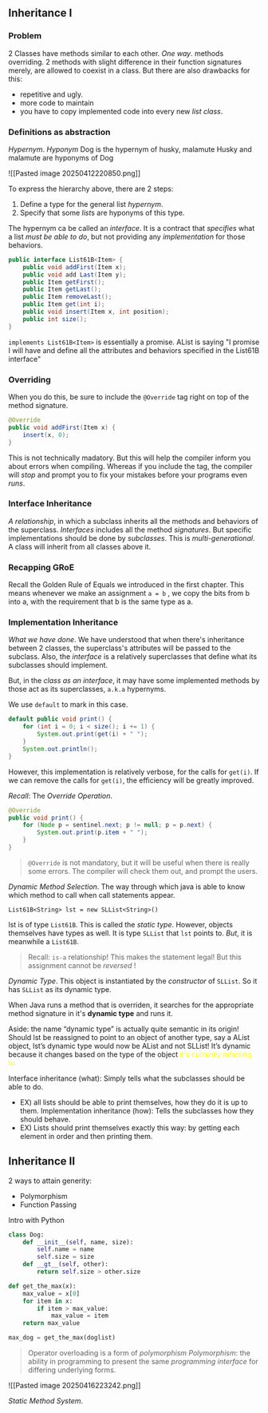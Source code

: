 
## Inheritance I
### Problem

2 Classes have methods similar to each other.
*One way*. methods overriding. 2 methods with slight difference in their function signatures merely, are allowed to coexist in a class.
But there are also drawbacks for this:
- repetitive and ugly.
- more code to maintain
- you have to copy implemented code into every new *list class*.

### Definitions as abstraction

*Hypernym*.
*Hyponym*
Dog is the hypernym of husky, malamute
Husky and malamute are hyponyms of Dog

![[Pasted image 20250412220850.png]]

To express the hierarchy above, there are 2 steps:

1. Define a type for the general list *hypernym*.
2. Specify that some *list*s are hyponyms of this type.

The hypernym ca be called an *interface*. It is a contract that *specifies* what a list *must be able to do*, but not providing any *implementation* for those behaviors.

```java
public interface List61B<Item> {
    public void addFirst(Item x);
    public void add Last(Item y);
    public Item getFirst();
    public Item getLast();
    public Item removeLast();
    public Item get(int i);
    public void insert(Item x, int position);
    public int size();
}
```

`implements List61B<Item>` is essentially a promise. AList is saying "I promise I will have and define all the attributes and behaviors specified in the List61B interface"

### Overriding

When you do this, be sure to include the `@Override` tag right on top of the method signature.

```java
@Override
public void addFirst(Item x) {
    insert(x, 0);
}
```

This is not technically madatory. But this will help the compiler inform you about errors when compiling. Whereas if you include the tag, the compiler will *stop* and prompt you to fix your mistakes before your programs even *runs*.

### Interface Inheritance

*A relationship*, in which a subclass inherits all the methods and behaviors of the superclass.
*Interfaces* includes all the method *signatures*. But specific implementations should be done by *subclasses*.
This is *multi-generational*. A class will inherit from all classes above it.

### Recapping GRoE

Recall the Golden Rule of Equals we introduced in the first chapter. This means whenever we make an assignment `a = b` , we copy the bits from b into a, with the requirement that b is the same type as a.

### Implementation Inheritance

*What we have done*. We have understood that when there's inheritance between 2 classes, the superclass's attributes will be passed to the subclass.
Also, the *interface* is a relatively superclasses that define what its subclasses should implement.

But, in the *class as an interface*, it may have some implemented methods by those act as its superclasses, `a.k.a` hypernyms.

We use `default` to mark in this case.

```java
default public void print() {
    for (int i = 0; i < size(); i += 1) {
        System.out.print(get(i) + " ");
    }
    System.out.println();
}
```

However, this implementation is relatively verbose, for the calls for `get(i)`. If we can remove the calls for `get(i)`, the efficiency will be greatly improved.

*Recall*: The *Override Operation*.

```java
@Override
public void print() {
    for (Node p = sentinel.next; p != null; p = p.next) {
        System.out.print(p.item + " ");
    }
}
```

>`@Override` is not mandatory, but it will be useful when there is really some errors.
>The compiler will check them out, and prompt the users.

*Dynamic Method Selection*. The way through which java is able to know which method to call when call statements appear.

`List61B<String> lst = new SLList<String>()`

lst is of type `List61B`. This is called the *static type*.
However, objects themselves have types as well. It is type `SLList` that `lst` points to. *But*, it is meanwhile a `List61B`.

>Recall: `is-a` relationship! This makes the statement legal!
>But this assignment cannot be *reversed* !

*Dynamic Type*. This object is instantiated by the *constructor* of `SLList`. So it has `SLList` as its dynamic type.

When Java runs a method that is overriden, it searches for the appropriate method signature in it's **dynamic type** and runs it.

Aside: the name “dynamic type” is actually quite semantic in its origin! Should lst be reassigned to point to an object of another type, say a AList object, lst’s dynamic type would now be AList and not SLList! It’s dynamic because it changes based on the type of the object<font color="#ffff00"> it's currently referring to.</font>

Interface inheritance (what): Simply tells what the subclasses should be able to do.
- EX) all lists should be able to print themselves, how they do it is up to them.
Implementation inheritance (how): Tells the subclasses how they should behave.
- EX) Lists should print themselves exactly this way: by getting each element in order and then printing them.

## Inheritance II

2 ways to attain generity:
- Polymorphism
- Function Passing

Intro with Python
```python
class Dog:
	def __init__(self, name, size):
		self.name = name
		self.size = size
	def __gt__(self, other):
		return self.size > other.size

def get_the_max(x):
	max_value = x[0]
	for item in x:
		if item > max_value:
			max_value = item
	return max_value

max_dog = get_the_max(doglist)
```

>Operator overloading is a form of *polymorphism*
>*Polymorphism*: the ability in programming to present the same *programming interface* for differing underlying forms.

![[Pasted image 20250416223242.png]]

*Static Method System*.
























